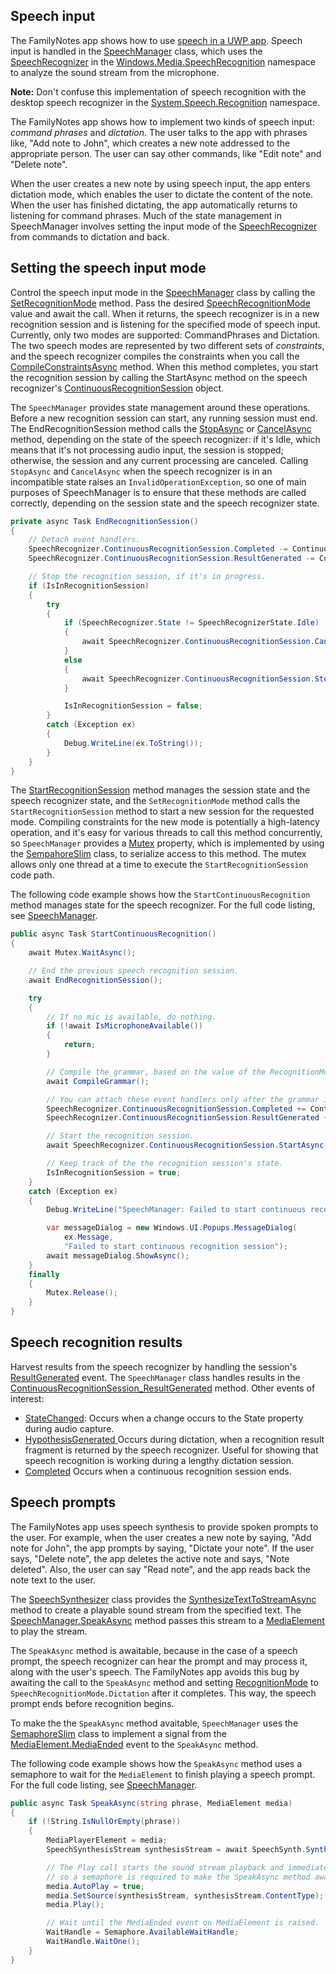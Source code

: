## Speech input

The FamilyNotes app shows how to use [speech in a UWP app](https://dev.windows.com/speech). Speech input is handled in the [SpeechManager](FamilyNotes/Speech/SpeechManager.cs) class, which uses the
[SpeechRecognizer](https://msdn.microsoft.com/library/windows/apps/windows.media.speechrecognition.speechrecognizer.aspx) in the
[Windows.Media.SpeechRecognition](https://msdn.microsoft.com/library/windows/apps/windows.media.speechrecognition.aspx) namespace to analyze the sound stream from the microphone.

**Note:** Don't confuse this implementation of speech recognition with the desktop speech recognizer in the [System.Speech.Recognition](https://msdn.microsoft.com/library/system.speech.recognition.aspx) namespace.  

The FamilyNotes app shows how to implement two kinds of speech input: *command phrases* and *dictation*. The user talks to the app with phrases like, "Add note to John", which creates
a new note addressed to the appropriate person. The user can say other commands, like "Edit note" and "Delete note".

When the user creates a new note by using speech input, the app enters dictation mode, which enables the user to dictate the content of the note. When the user has finished dictating,
the app automatically returns to listening for command phrases. Much of the state management in SpeechManager involves setting the input mode of the
[SpeechRecognizer](https://msdn.microsoft.com/library/windows/apps/windows.media.speechrecognition.speechrecognizer.aspx) from commands to dictation and back.  

## Setting the speech input mode  
Control the speech input mode in the [SpeechManager](FamilyNotes/Speech/SpeechManager.cs) class by calling the [SetRecognitionMode](FamilyNotes/Speech/SpeechManager.cs#L118) method. Pass the desired [SpeechRecognitionMode](FamilyNotes/Speech/RecognitionMode.cs) value and await the call.
When it returns, the speech recognizer is in a new recognition session and is listening for the specified mode of speech input.
Currently, only two modes are supported: CommandPhrases and Dictation. The two speech modes are represented by two different sets of *constraints*,
and the speech recognizer compiles the constraints when you call the [CompileConstraintsAsync](https://msdn.microsoft.com/library/windows/apps/windows.media.speechrecognition.speechrecognizer.compileconstraintsasync.aspx) method. When this method completes, you start the recognition session
by calling the StartAsync method on the speech recognizer's [ContinuousRecognitionSession](https://msdn.microsoft.com/library/windows/apps/windows.media.speechrecognition.speechrecognizer.continuousrecognitionsession.aspx) object.

The `SpeechManager` provides state management around these operations. Before a new recognition session can start, any running session must end. The EndRecognitionSession method
calls the [StopAsync](https://msdn.microsoft.com/library/windows/apps/windows.media.speechrecognition.speechcontinuousrecognitionsession.startasync.aspx) or [CancelAsync](https://msdn.microsoft.com/library/windows/apps/windows.media.speechrecognition.speechcontinuousrecognitionsession.cancelasync.aspx) method, depending on the state of the speech recognizer: if it's Idle, which means that it's not processing audio input, the session is stopped;
otherwise, the session and any current processing are canceled. Calling `StopAsync` and `CancelAsync` when the speech recognizer is in an incompatible state raises an `InvalidOperationException`,
so one of main purposes of SpeechManager is to ensure that these methods are called correctly, depending on the session state and the speech recognizer state.
``` csharp
private async Task EndRecognitionSession()
{
    // Detach event handlers.
    SpeechRecognizer.ContinuousRecognitionSession.Completed -= ContinuousRecognitionSession_Completed;
    SpeechRecognizer.ContinuousRecognitionSession.ResultGenerated -= ContinuousRecognitionSession_ResultGenerated;

    // Stop the recognition session, if it's in progress.
    if (IsInRecognitionSession)
    {
        try
        {
            if (SpeechRecognizer.State != SpeechRecognizerState.Idle)
            {
                await SpeechRecognizer.ContinuousRecognitionSession.CancelAsync();
            }
            else
            {
                await SpeechRecognizer.ContinuousRecognitionSession.StopAsync();
            }

            IsInRecognitionSession = false;
        }
        catch (Exception ex)
        {
            Debug.WriteLine(ex.ToString());
        }
    }
}
```

The [StartRecognitionSession](FamilyNotes/Speech/SpeechManager.cs#L127) method manages the session state and the speech recognizer state, and the `SetRecognitionMode` method calls
the `StartRecognitionSession` method to start a new session for the requested mode.
Compiling constraints for the new mode is potentially a high-latency operation, and it's easy for various threads to call this method concurrently,
so `SpeechManager` provides a [Mutex](FamilyNotes/Speech/SpeechManager.cs#L678) property, which is implemented by using the [SempahoreSlim](https://msdn.microsoft.com/library/windows/apps/system.threading.semaphoreslim.aspx) class,
to serialize access to this method. The mutex allows only one thread at a time to execute the `StartRecognitionSession` code path.

The following code example shows how the `StartContinuousRecognition` method manages state for the speech recognizer. For the full code listing, see [SpeechManager](FamilyNotes/Speech/SpeechManager.cs).

``` csharp
public async Task StartContinuousRecognition()
{
    await Mutex.WaitAsync();

    // End the previous speech recognition session.
    await EndRecognitionSession();

    try
    {
        // If no mic is available, do nothing.
        if (!await IsMicrophoneAvailable())
        {
            return;
        }

        // Compile the grammar, based on the value of the RecognitionMode property.
        await CompileGrammar();

        // You can attach these event handlers only after the grammar is compiled.
        SpeechRecognizer.ContinuousRecognitionSession.Completed += ContinuousRecognitionSession_Completed;
        SpeechRecognizer.ContinuousRecognitionSession.ResultGenerated += ContinuousRecognitionSession_ResultGenerated;

        // Start the recognition session.
        await SpeechRecognizer.ContinuousRecognitionSession.StartAsync();

        // Keep track of the the recognition session's state.
        IsInRecognitionSession = true;
    }
    catch (Exception ex)
    {
        Debug.WriteLine("SpeechManager: Failed to start continuous recognition session.");

        var messageDialog = new Windows.UI.Popups.MessageDialog(
            ex.Message,
            "Failed to start continuous recognition session");
        await messageDialog.ShowAsync();
    }
    finally
    {
        Mutex.Release();
    }
}
```

## Speech recognition results

Harvest results from the speech recognizer by handling the session's [ResultGenerated](https://msdn.microsoft.com/library/windows/apps/windows.media.speechrecognition.speechcontinuousrecognitionsession.resultgenerated.aspx) event. The `SpeechManager` class handles results in the [ContinuousRecognitionSession_ResultGenerated](FamilyNotes/Speech/SpeechManager.cs#L505) method.
Other events of interest:

- [StateChanged](https://msdn.microsoft.com/library/windows/apps/windows.media.speechrecognition.speechrecognizer.statechanged.aspx): Occurs when a change occurs to the State property during audio capture.
- [HypothesisGenerated ](https://msdn.microsoft.com/library/windows/apps/windows.media.speechrecognition.speechrecognizer.hypothesisgenerated.aspx) Occurs during dictation, when a recognition result fragment is returned by the speech recognizer. Useful for showing that speech recognition is working during a lengthy dictation session.
- [Completed](https://msdn.microsoft.com/library/windows/apps/windows.media.speechrecognition.speechcontinuousrecognitionsession.completed.aspx) Occurs when a continuous recognition session ends.

## Speech prompts

The FamilyNotes app uses speech synthesis to provide spoken prompts to the user. For example, when the user creates a new note by saying, "Add note for John", the app prompts
by saying, "Dictate your note". If the user says, "Delete note", the app deletes the active note and says, "Note deleted". Also, the user can say "Read note",
and the app reads back the note text to the user.

The [SpeechSynthesizer](https://msdn.microsoft.com/library/windows/apps/windows.media.speechsynthesis.speechsynthesizer.aspx) class provides
the [SynthesizeTextToStreamAsync](https://msdn.microsoft.com/library/windows/apps/windows.media.speechsynthesis.speechsynthesizer.synthesizetexttostreamasync.aspx) method
to create a playable sound stream from the specified text. The [SpeechManager.SpeakAsync](FamilyNotes/Speech/SpeechManager.cs#L198) method passes this stream to a [MediaElement](https://msdn.microsoft.com/library/windows/apps/windows.ui.xaml.controls.mediaelement.aspx)  
to play the stream.

The `SpeakAsync` method is awaitable, because in the case of a speech prompt, the speech recognizer can hear the prompt and may process it,
along with the user's speech. The FamilyNotes app avoids this bug by awaiting the call to the `SpeakAsync` method and setting [RecognitionMode](FamilyNotes/Speech/SpeechManager.cs#L104)
to `SpeechRecognitionMode.Dictation` after it completes. This way, the speech prompt ends before recognition begins.

To make the the `SpeakAsync` method avaitable, `SpeechManager` uses the [SemaphoreSlim](https://msdn.microsoft.com/library/windows/apps/system.threading.semaphoreslim.aspx) class to implement a signal
from the [MediaElement.MediaEnded](https://msdn.microsoft.com/library/windows/apps/windows.ui.xaml.controls.mediaelement.mediaended.aspx) event to the `SpeakAsync` method.

The following code example shows how the `SpeakAsync` method uses a semaphore to wait for the `MediaElement` to finish playing
a speech prompt. For the full code listing, see [SpeechManager](FamilyNotes/Speech/SpeechManager.cs).
``` csharp
public async Task SpeakAsync(string phrase, MediaElement media)
{
    if (!String.IsNullOrEmpty(phrase))
    {
        MediaPlayerElement = media;
        SpeechSynthesisStream synthesisStream = await SpeechSynth.SynthesizeTextToStreamAsync(phrase);

        // The Play call starts the sound stream playback and immediately returns,
        // so a semaphore is required to make the SpeakAsync method awaitable.
        media.AutoPlay = true;
        media.SetSource(synthesisStream, synthesisStream.ContentType);
        media.Play();

        // Wait until the MediaEnded event on MediaElement is raised.
        WaitHandle = Semaphore.AvailableWaitHandle;
        WaitHandle.WaitOne();
    }
}
```
